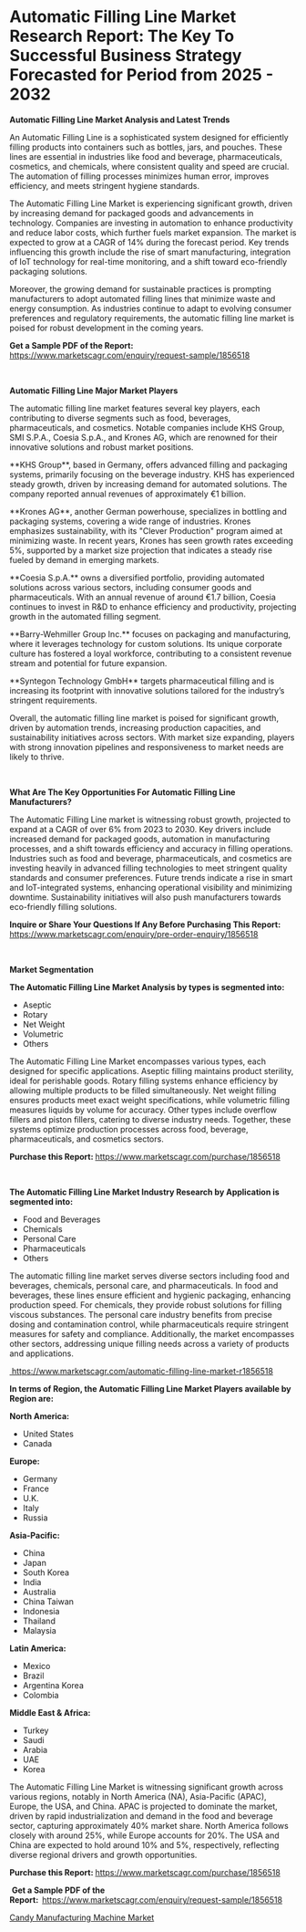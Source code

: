 <p><h1>Automatic Filling Line Market Research Report: The Key To Successful Business Strategy Forecasted for Period from 2025 - 2032</h1></p><p><strong>Automatic Filling Line Market Analysis and Latest Trends</strong></p>
<p><p>An Automatic Filling Line is a sophisticated system designed for efficiently filling products into containers such as bottles, jars, and pouches. These lines are essential in industries like food and beverage, pharmaceuticals, cosmetics, and chemicals, where consistent quality and speed are crucial. The automation of filling processes minimizes human error, improves efficiency, and meets stringent hygiene standards.</p><p>The Automatic Filling Line Market is experiencing significant growth, driven by increasing demand for packaged goods and advancements in technology. Companies are investing in automation to enhance productivity and reduce labor costs, which further fuels market expansion. The market is expected to grow at a CAGR of 14% during the forecast period. Key trends influencing this growth include the rise of smart manufacturing, integration of IoT technology for real-time monitoring, and a shift toward eco-friendly packaging solutions.</p><p>Moreover, the growing demand for sustainable practices is prompting manufacturers to adopt automated filling lines that minimize waste and energy consumption. As industries continue to adapt to evolving consumer preferences and regulatory requirements, the automatic filling line market is poised for robust development in the coming years.</p></p>
<p><strong>Get a Sample PDF of the Report:&nbsp;</strong> <a href="https://www.marketscagr.com/enquiry/request-sample/1856518?utm_campaign=2314&utm_medium=2&utm_source=Github&utm_content=ia&utm_term=19022025&utm_id=automatic-filling-line">https://www.marketscagr.com/enquiry/request-sample/1856518</a></p>
<p>&nbsp;</p>
<p><strong>Automatic Filling Line Major Market Players</strong></p>
<p><p>The automatic filling line market features several key players, each contributing to diverse segments such as food, beverages, pharmaceuticals, and cosmetics. Notable companies include KHS Group, SMI S.P.A., Coesia S.p.A., and Krones AG, which are renowned for their innovative solutions and robust market positions.</p><p>**KHS Group**, based in Germany, offers advanced filling and packaging systems, primarily focusing on the beverage industry. KHS has experienced steady growth, driven by increasing demand for automated solutions. The company reported annual revenues of approximately €1 billion.</p><p>**Krones AG**, another German powerhouse, specializes in bottling and packaging systems, covering a wide range of industries. Krones emphasizes sustainability, with its "Clever Production" program aimed at minimizing waste. In recent years, Krones has seen growth rates exceeding 5%, supported by a market size projection that indicates a steady rise fueled by demand in emerging markets.</p><p>**Coesia S.p.A.** owns a diversified portfolio, providing automated solutions across various sectors, including consumer goods and pharmaceuticals. With an annual revenue of around €1.7 billion, Coesia continues to invest in R&D to enhance efficiency and productivity, projecting growth in the automated filling segment.</p><p>**Barry-Wehmiller Group Inc.** focuses on packaging and manufacturing, where it leverages technology for custom solutions. Its unique corporate culture has fostered a loyal workforce, contributing to a consistent revenue stream and potential for future expansion.</p><p>**Syntegon Technology GmbH** targets pharmaceutical filling and is increasing its footprint with innovative solutions tailored for the industry’s stringent requirements.</p><p>Overall, the automatic filling line market is poised for significant growth, driven by automation trends, increasing production capacities, and sustainability initiatives across sectors. With market size expanding, players with strong innovation pipelines and responsiveness to market needs are likely to thrive.</p></p>
<p>&nbsp;</p>
<p><strong>What Are The Key Opportunities For Automatic Filling Line Manufacturers?</strong></p>
<p><p>The Automatic Filling Line market is witnessing robust growth, projected to expand at a CAGR of over 6% from 2023 to 2030. Key drivers include increased demand for packaged goods, automation in manufacturing processes, and a shift towards efficiency and accuracy in filling operations. Industries such as food and beverage, pharmaceuticals, and cosmetics are investing heavily in advanced filling technologies to meet stringent quality standards and consumer preferences. Future trends indicate a rise in smart and IoT-integrated systems, enhancing operational visibility and minimizing downtime. Sustainability initiatives will also push manufacturers towards eco-friendly filling solutions.</p></p>
<p><strong>Inquire or Share Your Questions If Any Before Purchasing This Report:</strong> <a href="https://www.marketscagr.com/enquiry/pre-order-enquiry/1856518?utm_campaign=2314&utm_medium=2&utm_source=Github&utm_content=ia&utm_term=19022025&utm_id=automatic-filling-line">https://www.marketscagr.com/enquiry/pre-order-enquiry/1856518</a></p>
<p>&nbsp;</p>
<p><strong>Market Segmentation</strong></p>
<p><strong>The Automatic Filling Line Market Analysis by types is segmented into:</strong></p>
<p><ul><li>Aseptic</li><li>Rotary</li><li>Net Weight</li><li>Volumetric</li><li>Others</li></ul></p>
<p><p>The Automatic Filling Line Market encompasses various types, each designed for specific applications. Aseptic filling maintains product sterility, ideal for perishable goods. Rotary filling systems enhance efficiency by allowing multiple products to be filled simultaneously. Net weight filling ensures products meet exact weight specifications, while volumetric filling measures liquids by volume for accuracy. Other types include overflow fillers and piston fillers, catering to diverse industry needs. Together, these systems optimize production processes across food, beverage, pharmaceuticals, and cosmetics sectors.</p></p>
<p><strong>Purchase this Report:&nbsp;</strong><a href="https://www.marketscagr.com/purchase/1856518?utm_campaign=2314&utm_medium=2&utm_source=Github&utm_content=ia&utm_term=19022025&utm_id=automatic-filling-line">https://www.marketscagr.com/purchase/1856518</a></p>
<p>&nbsp;</p>
<p><strong>The Automatic Filling Line Market Industry Research by Application is segmented into:</strong></p>
<p><ul><li>Food and Beverages</li><li>Chemicals</li><li>Personal Care</li><li>Pharmaceuticals</li><li>Others</li></ul></p>
<p><p>The automatic filling line market serves diverse sectors including food and beverages, chemicals, personal care, and pharmaceuticals. In food and beverages, these lines ensure efficient and hygienic packaging, enhancing production speed. For chemicals, they provide robust solutions for filling viscous substances. The personal care industry benefits from precise dosing and contamination control, while pharmaceuticals require stringent measures for safety and compliance. Additionally, the market encompasses other sectors, addressing unique filling needs across a variety of products and applications.</p></p>
<p><a href="https://www.marketscagr.com/automatic-filling-line-market-r1856518?utm_campaign=2314&utm_medium=2&utm_source=Github&utm_content=ia&utm_term=19022025&utm_id=automatic-filling-line">&nbsp;https://www.marketscagr.com/automatic-filling-line-market-r1856518</a></p>
<p><strong>In terms of Region, the Automatic Filling Line Market Players available by Region are:</strong></p>
<p>
    <p> <strong> North America: </strong>
        <ul>
            <li>United States</li>
            <li>Canada</li>
        </ul>
        </p> 
    <p> <strong> Europe: </strong>
        <ul>
            <li>Germany</li>
            <li>France</li>
            <li>U.K.</li>
            <li>Italy</li>
            <li>Russia</li>
        </ul>
        </p> 
    <p> <strong> Asia-Pacific: </strong>
        <ul>
            <li>China</li>
            <li>Japan</li>
            <li>South Korea</li>
            <li>India</li>
            <li>Australia</li>
            <li>China Taiwan</li>
            <li>Indonesia</li>
            <li>Thailand</li>
            <li>Malaysia</li>
        </ul>
        </p> 
    <p> <strong> Latin America: </strong>
        <ul>
            <li>Mexico</li>
            <li>Brazil</li>
            <li>Argentina Korea</li>
            <li>Colombia</li>
        </ul>
        </p> 
    <p> <strong> Middle East & Africa: </strong>
        <ul>
            <li>Turkey</li>
            <li>Saudi</li>
            <li>Arabia</li>
            <li>UAE</li>
            <li>Korea</li>
        </ul>
    </p>
    </p>
<p><p>The Automatic Filling Line Market is witnessing significant growth across various regions, notably in North America (NA), Asia-Pacific (APAC), Europe, the USA, and China. APAC is projected to dominate the market, driven by rapid industrialization and demand in the food and beverage sector, capturing approximately 40% market share. North America follows closely with around 25%, while Europe accounts for 20%. The USA and China are expected to hold around 10% and 5%, respectively, reflecting diverse regional drivers and growth opportunities.</p></p>
<p><strong>Purchase this Report: </strong><a href="https://www.marketscagr.com/purchase/1856518?utm_campaign=2314&utm_medium=2&utm_source=Github&utm_content=ia&utm_term=19022025&utm_id=automatic-filling-line">https://www.marketscagr.com/purchase/1856518</a></p>
<p>&nbsp;<strong>Get a Sample PDF of the Report:&nbsp;&nbsp;</strong><a href="https://www.marketscagr.com/enquiry/request-sample/1856518?utm_campaign=2314&utm_medium=2&utm_source=Github&utm_content=ia&utm_term=19022025&utm_id=automatic-filling-line">https://www.marketscagr.com/enquiry/request-sample/1856518</a></p>
<p><strong></strong></p>
<p><p><a href="https://github.com/lehumiston1971679/Market-Research-Report-List-1/blob/main/candy-manufacturing-machine-market.md?utm_campaign=2314&utm_medium=2&utm_source=Github&utm_content=ia&utm_term=19022025&utm_id=automatic-filling-line">Candy Manufacturing Machine Market</a></p></p>